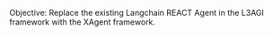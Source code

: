 Objective:
Replace the existing Langchain REACT Agent in the L3AGI framework with the XAgent framework.
